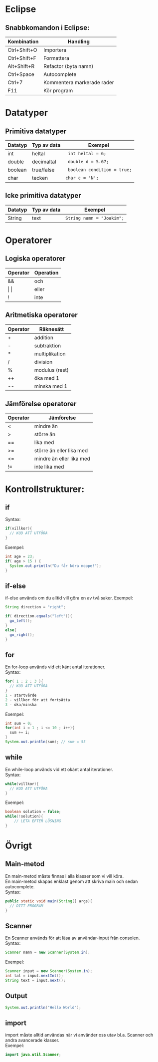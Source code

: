 # Eclipse
## Snabbkomandon i Eclipse:

Kombination | Handling
------------|----------
Ctrl+Shift+O | Importera
Ctrl+Shift+F | Formattera
Alt+Shift+R  | Refactor (byta namn)
Ctrl+Space   | Autocomplete
Ctrl+7       | Kommentera markerade rader
F11          | Kör program

# Datatyper
## Primitiva datatyper

Datatyp     |   Typ av data |Exempel
------------|---------|---------
int |  heltal | ``` int heltal = 6;```
double | decimaltal | ``` double d = 5.67;```
boolean | true/false | ``` boolean condition = true;```
char | tecken | ``` char c = 'N'; ```

## Icke primitiva datatyper
Datatyp     |   Typ av data |Exempel
------------|---------|---------
String |  text | ``` String namn = "Joakim"; ```


# Operatorer
## Logiska operatorer
Operator | Operation
---------|-----------
 && | och
\| \|| eller
! | inte

## Aritmetiska operatorer
Operator | Räknesätt
---------|-----------
\+ | addition
\- | subtraktion
\* | multiplikation
\/ | division
\% | modulus (rest)
\+\+ | öka med 1
\-\- | minska med 1

## Jämförelse operatorer
Operator | Jämförelse
---------|-----------
< | mindre än
\> | större än
== | lika med
\>= | större än eller lika med
<= | mindre än eller lika med
!= | inte lika med

# Kontrollstrukturer:
## if
Syntax: 
```java
if(villkor){
  // KOD ATT UTFÖRA
}
```
Exempel:
```java
int age = 23;
if( age > 15 ) {
  System.out.println("Du får köra moppe!");
}
```

## if-else
if-else används om du alltid vill göra en av två saker.
Exempel:
```java
String direction = "right";

if( direction.equals("left")){
  go_left();
}
else{
  go_right();
}
```

## for
En for-loop används vid ett känt antal iterationer. <br>
Syntax:
```java
for( 1 ; 2 ; 3 ){
  // KOD ATT UTFÖRA
}
1 - startvärde
2 - villkor för att fortsätta
3 - öka/minska
```
Exempel:
``` java
int sum = 0;
for(int i = 1 ; i <= 10 ; i++){
  sum += i;
}
System.out.println(sum); // sum = 55
```

## while
En while-loop används vid ett okänt antal iterationer.<br>
Syntax:
```java
while(villkor){
  // KOD ATT UTFÖRA
}
```
Exempel:
``` java
boolean solution = false;
while(!solution){
	// LETA EFTER LÖSNING
}
```



# Övrigt

## Main-metod
En main-metod måste finnas i alla klasser som vi vill köra. <br>
En main-metod skapas enklast genom att skriva main och sedan autocomplete.<br>
Syntax:
```java
public static void main(String[] args){
  // DITT PROGRAM
}
```

## Scanner
En Scanner används för att läsa av användar-input från consolen.<br>
Syntax:
```java
Scanner namn = new Scanner(System.in);
```
Exempel:
```java
Scanner input = new Scanner(System.in);
int tal = input.nextInt();
String text = input.next();
```

## Output
```java
System.out.println("Hello World");
```

## import
import måste alltid användas när vi använder oss utav bl.a. Scanner och andra avancerade klasser.<br>
Exempel:
```java
import java.util.Scanner;
```
